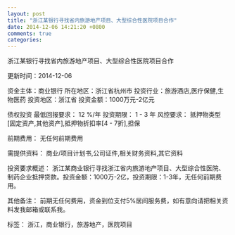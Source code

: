 ```yaml
---
layout: post
title: "浙江某银行寻找省内旅游地产项目、大型综合性医院项目合作"
date: 2014-12-06 14:21:20 +0800
comments: true
categories: 
---
```

浙江某银行寻找省内旅游地产项目、大型综合性医院项目合作



更新时间：2014-12-06

资金主体：商业银行
所在地区：浙江省杭州市
投资行业：旅游酒店,医疗保健,生物医药
投资地区：浙江省
投资金额：1000万元-2亿元

债权投资
最低回报要求：
                            12 %/年
                                                                                投资期限：
                            1 - 3 年
                                                                                                                                        风控要求：
                            抵押物类型[固定资产,其他资产],抵押物折扣率[4 - 7折],担保

前期费用：
无任何前期费用

需提供资料：
商业/项目计划书,公司证件,相关财务资料,其它资料

投资要求概述：
浙江某商业银行寻找浙江省内旅游地产项目、大型综合性医院、制药企业抵押贷款。投资金额：1000万-2亿，投资期限：1-3年，无任何前期费用。

其他备注：
前期无任何费用，资金到位支付5%居间服务费，如有意向请把相关资料发我邮箱或联系我。

标签：
浙江，商业银行，旅游地产，医院项目

